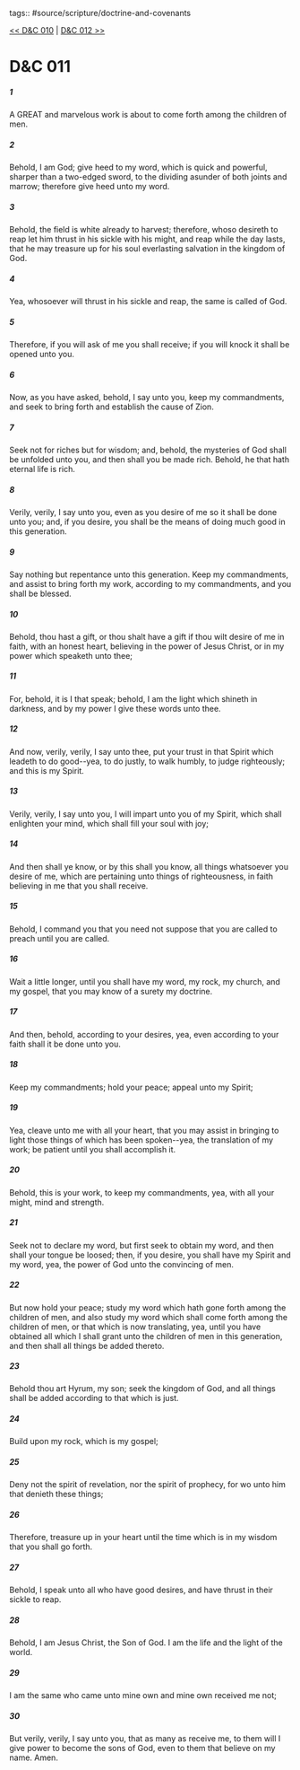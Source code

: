 tags:: #source/scripture/doctrine-and-covenants

[<< D&C 010](source/scripture/doctrine-and-covenants/D&C_010.md) | [D&C 012 >>](source/scripture/doctrine-and-covenants/D&C_012.md)

# D&C 011

##### 1

A GREAT and marvelous work is about to come forth among the children of men.

##### 2

Behold, I am God; give heed to my word, which is quick and powerful, sharper than a two-edged sword, to the dividing asunder of both joints and marrow; therefore give heed unto my word.

##### 3

Behold, the field is white already to harvest; therefore, whoso desireth to reap let him thrust in his sickle with his might, and reap while the day lasts, that he may treasure up for his soul everlasting salvation in the kingdom of God.

##### 4

Yea, whosoever will thrust in his sickle and reap, the same is called of God.

##### 5

Therefore, if you will ask of me you shall receive; if you will knock it shall be opened unto you.

##### 6

Now, as you have asked, behold, I say unto you, keep my commandments, and seek to bring forth and establish the cause of Zion.

##### 7

Seek not for riches but for wisdom; and, behold, the mysteries of God shall be unfolded unto you, and then shall you be made rich. Behold, he that hath eternal life is rich.

##### 8

Verily, verily, I say unto you, even as you desire of me so it shall be done unto you; and, if you desire, you shall be the means of doing much good in this generation.

##### 9

Say nothing but repentance unto this generation. Keep my commandments, and assist to bring forth my work, according to my commandments, and you shall be blessed.

##### 10

Behold, thou hast a gift, or thou shalt have a gift if thou wilt desire of me in faith, with an honest heart, believing in the power of Jesus Christ, or in my power which speaketh unto thee;

##### 11

For, behold, it is I that speak; behold, I am the light which shineth in darkness, and by my power I give these words unto thee.

##### 12

And now, verily, verily, I say unto thee, put your trust in that Spirit which leadeth to do good--yea, to do justly, to walk humbly, to judge righteously; and this is my Spirit.

##### 13

Verily, verily, I say unto you, I will impart unto you of my Spirit, which shall enlighten your mind, which shall fill your soul with joy;

##### 14

And then shall ye know, or by this shall you know, all things whatsoever you desire of me, which are pertaining unto things of righteousness, in faith believing in me that you shall receive.

##### 15

Behold, I command you that you need not suppose that you are called to preach until you are called.

##### 16

Wait a little longer, until you shall have my word, my rock, my church, and my gospel, that you may know of a surety my doctrine.

##### 17

And then, behold, according to your desires, yea, even according to your faith shall it be done unto you.

##### 18

Keep my commandments; hold your peace; appeal unto my Spirit;

##### 19

Yea, cleave unto me with all your heart, that you may assist in bringing to light those things of which has been spoken--yea, the translation of my work; be patient until you shall accomplish it.

##### 20

Behold, this is your work, to keep my commandments, yea, with all your might, mind and strength.

##### 21

Seek not to declare my word, but first seek to obtain my word, and then shall your tongue be loosed; then, if you desire, you shall have my Spirit and my word, yea, the power of God unto the convincing of men.

##### 22

But now hold your peace; study my word which hath gone forth among the children of men, and also study my word which shall come forth among the children of men, or that which is now translating, yea, until you have obtained all which I shall grant unto the children of men in this generation, and then shall all things be added thereto.

##### 23

Behold thou art Hyrum, my son; seek the kingdom of God, and all things shall be added according to that which is just.

##### 24

Build upon my rock, which is my gospel;

##### 25

Deny not the spirit of revelation, nor the spirit of prophecy, for wo unto him that denieth these things;

##### 26

Therefore, treasure up in your heart until the time which is in my wisdom that you shall go forth.

##### 27

Behold, I speak unto all who have good desires, and have thrust in their sickle to reap.

##### 28

Behold, I am Jesus Christ, the Son of God. I am the life and the light of the world.

##### 29

I am the same who came unto mine own and mine own received me not;

##### 30

But verily, verily, I say unto you, that as many as receive me, to them will I give power to become the sons of God, even to them that believe on my name. Amen.
